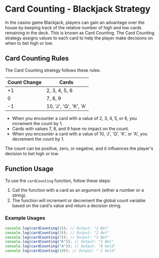 # Card Counting - Blackjack Strategy

In the casino game Blackjack, players can gain an advantage over the house by keeping track of the relative number of high and low cards remaining in the deck. This is known as Card Counting. The Card Counting strategy assigns values to each card to help the player make decisions on when to bet high or low.

## Card Counting Rules

The Card Counting strategy follows these rules:

| Count Change | Cards                  |
| ------------ | ---------------------- |
| +1           | 2, 3, 4, 5, 6          |
| 0            | 7, 8, 9                |
| -1           | 10, 'J', 'Q', 'K', 'A' |

- When you encounter a card with a value of 2, 3, 4, 5, or 6, you increment the count by 1.
- Cards with values 7, 8, and 9 have no impact on the count.
- When you encounter a card with a value of 10, 'J', 'Q', 'K', or 'A', you decrement the count by 1.

The count can be positive, zero, or negative, and it influences the player's decision to bet high or low.

## Function Usage

To use the `cardCounting` function, follow these steps:

1. Call the function with a card as an argument (either a number or a string).
2. The function will increment or decrement the global count variable based on the card's value and return a decision string.

### Example Usages

```javascript
console.log(cardCounting(2)); // Output: "1 Bet"
console.log(cardCounting(3)); // Output: "2 Bet"
console.log(cardCounting(7)); // Output: "2 Bet"
console.log(cardCounting("K")); // Output: "1 Bet"
console.log(cardCounting("A")); // Output: "0 Hold"
console.log(cardCounting(10)); // Output: "-1 Hold"
```

